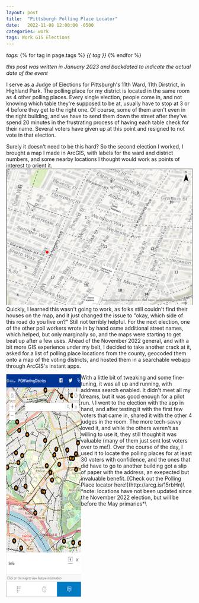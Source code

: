 ```yaml
---
layout: post
title:  "Pittsburgh Polling Place Locator"
date:   2022-11-08 12:00:00 -0500
categories: work
tags: Work GIS Elections
---
```

*tags:* {% for tag in page.tags %} *{{ tag }}* {% endfor %}


*this post was written in January 2023 and backdated to indicate the actual date of the event*

I serve as a Judge of Elections for Pittsburgh's 11th Ward, 11th Dirstrict, in Highland Park. The polling place for my district is located in the same room as 4 other polling places. Every single election, people come in, and not knowing which table they're supposed to be at, usually have to stop at 3 or 4 before they get to the right one. Of course, some of them aren't even in the right building, and we have to send them down the street after they've spend 20 minutes in the frustrating process of having each table check for their name. Several voters have given up at this point and resigned to not vote in that election. 

Surely it doesn't need to be this hard? So the second election I worked, I brought a map I made in ArcGIS, with labels for the ward and district numbers, and some nearby locations I thought would work as points of interest to orient it.
![Photo of the first map design](/assets/FirstWorstMap.png)
Quickly, I learned this wasn't going to work, as folks still couldn't find their houses on the map, and it just changed the issue to "okay, which side of this road do you live on?" Still not terribly helpful.
For the next election, one of the other poll workers wrote in by hand osme additional street names, which helped, but only marginally so, and the maps were starting to get beat up after a few uses.
Ahead of the November 2022 general, and with a bit more GIS experience under my belt, I decided to take another crack at it, asked for a list of polling place locations from the county, geocoded them onto a map of the voting districts, and hosted them in a searchable webapp through ArcGIS's instant apps.

<!--![Polling Place Locator App](/assets/LocatorApp.png)-->
<img align="left" width="40%" height="600" src="/assets/LocatorApp.png">
With a little bit of tweaking and some fine-tuning, it was all up and running, with address search enabled. It didn't meet all my dreams, but it was good enough for a pilot run.
\
I went to the election with the app in hand, and after testing it with the first few voters that came in, shared it with the other 4 judges in the room. The more tech-savvy loved it, and while the others weren't as willing to use it, they still thought it was valuable (many of them just sent lost voters over to me!). Over the course of the day, I used it to locate the polling places for at least 30 voters with confidence, and the ones that did have to go to another building got a slip of paper with the address, an exepected but invaluable benefit. [Check out the Polling Place locator here!](http://arcg.is/15rbHn)\
 *note: locations have not been updated since the November 2022 election, but will be before the May primaries*\



